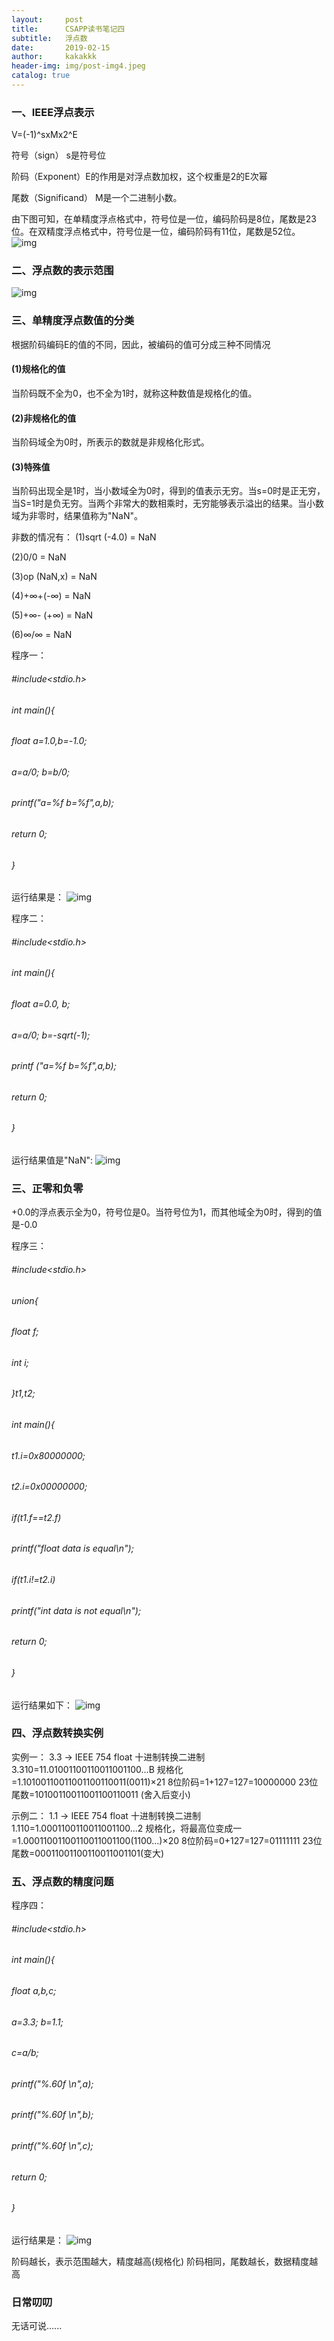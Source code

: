 ```yaml
---
layout:     post
title:      CSAPP读书笔记四
subtitle:   浮点数
date:       2019-02-15
author:     kakakkk
header-img: img/post-img4.jpeg
catalog: true
---
```



### 一、IEEE浮点表示
V=(-1)^sxMx2^E

符号（sign） s是符号位

阶码（Exponent）E的作用是对浮点数加权，这个权重是2的E次幂

尾数（Significand） M是一个二进制小数。

由下图可知，在单精度浮点格式中，符号位是一位，编码阶码是8位，尾数是23位。在双精度浮点格式中，符号位是一位，编码阶码有11位，尾数是52位。
![img](https://github.com/kakakkk/kakakkk.github.io/raw/master/img/post-2-31.png)


### 二、浮点数的表示范围
![img](https://github.com/kakakkk/kakakkk.github.io/raw/master/img/post-floating-point.png)


### 三、单精度浮点数值的分类
根据阶码编码E的值的不同，因此，被编码的值可分成三种不同情况

#### (1)规格化的值
当阶码既不全为0，也不全为1时，就称这种数值是规格化的值。

#### (2)非规格化的值
当阶码域全为0时，所表示的数就是非规格化形式。

#### (3)特殊值
当阶码出现全是1时，当小数域全为0时，得到的值表示无穷。当s=0时是正无穷，当S=1时是负无穷。当两个非常大的数相乘时，无穷能够表示溢出的结果。当小数域为非零时，结果值称为"NaN"。

非数的情况有：
(1)sqrt (-4.0) = NaN  

(2)0/0 = NaN

(3)op (NaN,x) = NaN  

(4)+∞+(-∞) = NaN

(5)+∞- (+∞) = NaN 

(6)∞/∞ = NaN  


程序一：

###### #include<stdio.h>
###### int main(){
######     float a=1.0,b=-1.0;
######     a=a/0;  b=b/0;
######     printf("a=%f b=%f",a,b);
######     return 0;
###### }
运行结果是：
![img](https://github.com/kakakkk/kakakkk.github.io/raw/master/img/post-NaN.png)

程序二：

###### #include<stdio.h>
###### int main(){
######     float a=0.0, b;
######     a=a/0;  b=-sqrt(-1);
######     printf ("a=%f b=%f",a,b);
######     return 0;
###### }

运行结果值是"NaN":
![img](https://github.com/kakakkk/kakakkk.github.io/raw/master/img/post-NaN1.png)

### 三、正零和负零
+0.0的浮点表示全为0，符号位是0。当符号位为1，而其他域全为0时，得到的值是-0.0

程序三：
###### #include<stdio.h>
###### union{
######     float f;
######     int i;
###### }t1,t2;
###### int main(){
######      t1.i=0x80000000;
######      t2.i=0x00000000;
######      if(t1.f==t2.f)
######         printf("float data is equal\n");
######      if(t1.i!=t2.i)
######         printf("int data is not equal\n");
######      return 0;
###### }
运行结果如下：
![img](https://github.com/kakakkk/kakakkk.github.io/raw/master/img/post-equal.png)


### 四、浮点数转换实例
实例一：
3.3  -> IEEE 754 float
    十进制转换二进制 3.310=11.01001100110011001100...B 
     规格化=1.10100110011001100110011(0011)×21 
8位阶码=1+127=127=10000000
23位尾数=10100110011001100110011 (舍入后变小)

示例二：
1.1  -> IEEE 754 float
    十进制转换二进制 1.110=1.0001100110011001100...2 
     规格化，将最高位变成一
    =1.00011001100110011001100(1100…)×20 
8位阶码=0+127=127=01111111
23位尾数=00011001100110011001101(变大)


### 五、浮点数的精度问题

程序四：
###### #include<stdio.h>
###### int main(){
######      float a,b,c;
######   a=3.3; b=1.1;
######   c=a/b;
######   printf("%.60f \n",a);
######   printf("%.60f \n",b);
######   printf("%.60f \n",c);
######      return 0;
###### }
运行结果是：
![img](https://github.com/kakakkk/kakakkk.github.io/raw/master/img/post-accuracy.png)

阶码越长，表示范围越大，精度越高(规格化)
阶码相同，尾数越长，数据精度越高


### 日常叨叨
无话可说......